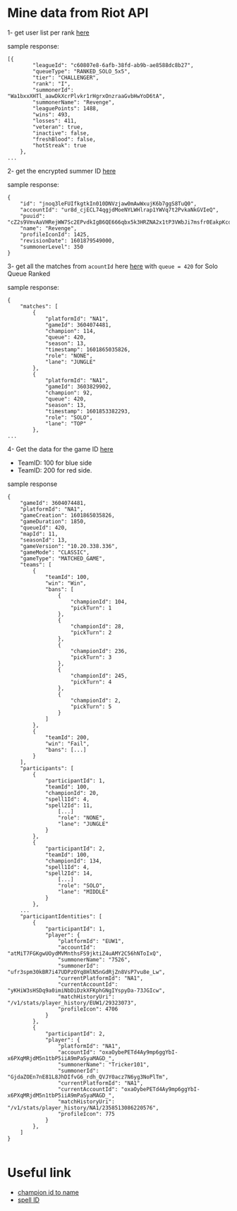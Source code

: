 # Mine data from Riot API

1- get user list per rank [here](https://developer.riotgames.com/apis#league-exp-v4)

sample response:
```
[{
        "leagueId": "c60807e8-6afb-38fd-ab9b-ae8588dc8b27",
        "queueType": "RANKED_SOLO_5x5",
        "tier": "CHALLENGER",
        "rank": "I",
        "summonerId": "Wa1bxxXHTl_aawDkXcrPlvkr1rHgrxOnzraaGvbHwYoD6tA",
        "summonerName": "Revenge",
        "leaguePoints": 1488,
        "wins": 493,
        "losses": 411,
        "veteran": true,
        "inactive": false,
        "freshBlood": false,
        "hotStreak": true
    },
...
```
2- get the encrypted summer ID [here](https://developer.riotgames.com/apis#summoner-v4/GET_getBySummonerId)

sample response:
```
{
    "id": "jnoq3leFUIfkgtkIn010DNVzjaw0mAwWxujK6b7ggS8TuQ0",
    "accountId": "ur8d_cjECL74qgjdMoeNYLWHlrap1YWVq7t2PvkaNkGVIeQ",
    "puuid": "cZ2s9VmvAaVHRejWW7Sc2EPvdkIgB6QE666qbx5k3HRZNA2x1tP3VWbJi7msfr0EakpKcqu6DE2NIQ",
    "name": "Revenge",
    "profileIconId": 1425,
    "revisionDate": 1601879549000,
    "summonerLevel": 350
}
```
3- get all the matches from `acountId` here [here](https://developer.riotgames.com/apis#match-v4/GET_getMatchlist) with `queue = 420` for Solo Queue Ranked

sample response:
```
{
    "matches": [
        {
            "platformId": "NA1",
            "gameId": 3604074481,
            "champion": 114,
            "queue": 420,
            "season": 13,
            "timestamp": 1601865035826,
            "role": "NONE",
            "lane": "JUNGLE"
        },
        {
            "platformId": "NA1",
            "gameId": 3603829902,
            "champion": 92,
            "queue": 420,
            "season": 13,
            "timestamp": 1601853382293,
            "role": "SOLO",
            "lane": "TOP"
        },
...
```

4- Get the data for the game ID [here](https://developer.riotgames.com/apis#match-v4/GET_getMatch)
* TeamID: 100 for blue side
* TeamID: 200 for red side.

sample response
```
{
    "gameId": 3604074481,
    "platformId": "NA1",
    "gameCreation": 1601865035826,
    "gameDuration": 1850,
    "queueId": 420,
    "mapId": 11,
    "seasonId": 13,
    "gameVersion": "10.20.338.336",
    "gameMode": "CLASSIC",
    "gameType": "MATCHED_GAME",
    "teams": [
        {
            "teamId": 100,
            "win": "Win",
            "bans": [
                {
                    "championId": 104,
                    "pickTurn": 1
                },
                {
                    "championId": 28,
                    "pickTurn": 2
                },
                {
                    "championId": 236,
                    "pickTurn": 3
                },
                {
                    "championId": 245,
                    "pickTurn": 4
                },
                {
                    "championId": 2,
                    "pickTurn": 5
                }
            ]
        },
        {
            "teamId": 200,
            "win": "Fail",
            "bans": [...]
        }
    ],
    "participants": [
        {
            "participantId": 1,
            "teamId": 100,
            "championId": 20,
            "spell1Id": 4,
            "spell2Id": 11,
                [...]
                "role": "NONE",
                "lane": "JUNGLE"
            }
        },
        {
            "participantId": 2,
            "teamId": 100,
            "championId": 134,
            "spell1Id": 4,
            "spell2Id": 14,
                [...]
                "role": "SOLO",
                "lane": "MIDDLE"
            }
        },
    ...
    "participantIdentities": [
        {
            "participantId": 1,
            "player": {
                "platformId": "EUW1",
                "accountId": "atMiT7FGKgwUOydMVMnthsFS9jktiZ4uAMY2C56hNToIxQ",
                "summonerName": "7526",
                "summonerId": "ufr3spm30kBR7i47UDPzOYq8HlN5nGdRjZn8VsP7vu8e_Lw",
                "currentPlatformId": "NA1",
                "currentAccountId": "yKHiW3sHSDq9a0imiNbDiDzkXFKphGNgIYspyDa-73JGIcw",
                "matchHistoryUri": "/v1/stats/player_history/EUW1/29323073",
                "profileIcon": 4706
            }
        },
        {
            "participantId": 2,
            "player": {
                "platformId": "NA1",
                "accountId": "oxaOybePETd4Ay9mp6ggYbI-x6PXqMRjdM5n1tbP5iiA9mPaSyaMAGD_",
                "summonerName": "Tricker101",
                "summonerId": "GjdaZOEn7nE81L8JhDIfvG6_rdh_QVJY0acz7N6yg3NoPlTm",
                "currentPlatformId": "NA1",
                "currentAccountId": "oxaOybePETd4Ay9mp6ggYbI-x6PXqMRjdM5n1tbP5iiA9mPaSyaMAGD_",
                "matchHistoryUri": "/v1/stats/player_history/NA1/2358513086220576",
                "profileIcon": 775
            }
        },
    ]
}
      
```

# Useful link
* [champion id to name](http://ddragon.leagueoflegends.com/cdn/10.20.1/data/en_US/champion.json)
* [spell ID](https://github.com/ngryman/lol-spells/blob/master/spells.json)
